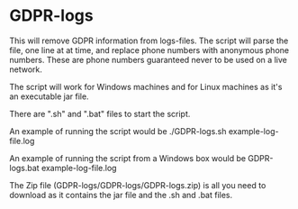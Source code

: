 # GDPR-logs
This will remove GDPR information from logs-files. The script will parse the file, one line at at time, and replace phone numbers with anonymous phone numbers. These are phone numbers guaranteed never to be used on a live network.

The script will work for Windows machines and for Linux machines as it's an executable jar file.

There are ".sh" and ".bat" files to start the script.

An example of running the script would be 
./GDPR-logs.sh example-log-file.log

An example of running the script from a Windows box would be
GDPR-logs.bat example-log-file.log

The Zip file (GDPR-logs/GDPR-logs/GDPR-logs.zip) is all you need to download as it contains the jar file and the .sh and .bat files.


